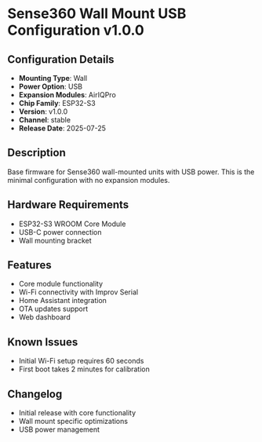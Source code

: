 # Sense360 Wall Mount USB Configuration v1.0.0

## Configuration Details
- **Mounting Type**: Wall
- **Power Option**: USB
- **Expansion Modules**: AirIQPro
- **Chip Family**: ESP32-S3
- **Version**: v1.0.0
- **Channel**: stable
- **Release Date**: 2025-07-25

## Description
Base firmware for Sense360 wall-mounted units with USB power. This is the minimal configuration with no expansion modules.

## Hardware Requirements
- ESP32-S3 WROOM Core Module
- USB-C power connection
- Wall mounting bracket

## Features
- Core module functionality
- Wi-Fi connectivity with Improv Serial
- Home Assistant integration
- OTA updates support
- Web dashboard

## Known Issues
- Initial Wi-Fi setup requires 60 seconds
- First boot takes 2 minutes for calibration

## Changelog
- Initial release with core functionality
- Wall mount specific optimizations
- USB power management